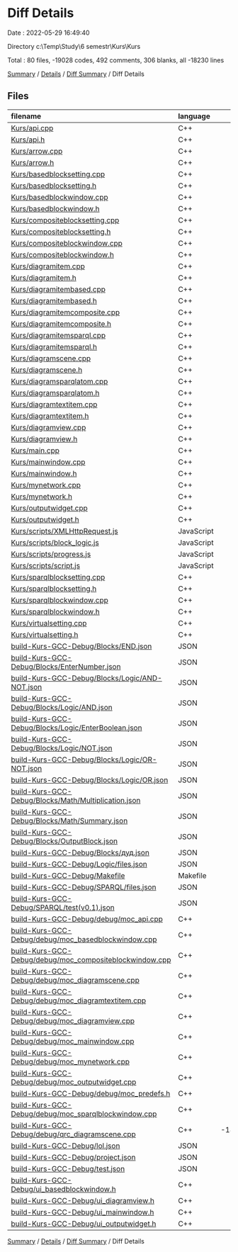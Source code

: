 # Diff Details

Date : 2022-05-29 16:49:40

Directory c:\Temp\Study\6 semestr\Kurs\Kurs

Total : 80 files,  -19028 codes, 492 comments, 306 blanks, all -18230 lines

[Summary](results.md) / [Details](details.md) / [Diff Summary](diff.md) / Diff Details

## Files
| filename | language | code | comment | blank | total |
| :--- | :--- | ---: | ---: | ---: | ---: |
| [Kurs/api.cpp](/Kurs/api.cpp) | C++ | 11 | 0 | 5 | 16 |
| [Kurs/api.h](/Kurs/api.h) | C++ | 17 | 0 | 7 | 24 |
| [Kurs/arrow.cpp](/Kurs/arrow.cpp) | C++ | 92 | 63 | 18 | 173 |
| [Kurs/arrow.h](/Kurs/arrow.h) | C++ | 40 | 51 | 11 | 102 |
| [Kurs/basedblocksetting.cpp](/Kurs/basedblocksetting.cpp) | C++ | 50 | 0 | 14 | 64 |
| [Kurs/basedblocksetting.h](/Kurs/basedblocksetting.h) | C++ | 33 | 0 | 6 | 39 |
| [Kurs/basedblockwindow.cpp](/Kurs/basedblockwindow.cpp) | C++ | 121 | 0 | 17 | 138 |
| [Kurs/basedblockwindow.h](/Kurs/basedblockwindow.h) | C++ | 39 | 0 | 14 | 53 |
| [Kurs/compositeblocksetting.cpp](/Kurs/compositeblocksetting.cpp) | C++ | 11 | 0 | 8 | 19 |
| [Kurs/compositeblocksetting.h](/Kurs/compositeblocksetting.h) | C++ | 22 | 0 | 6 | 28 |
| [Kurs/compositeblockwindow.cpp](/Kurs/compositeblockwindow.cpp) | C++ | 173 | 3 | 29 | 205 |
| [Kurs/compositeblockwindow.h](/Kurs/compositeblockwindow.h) | C++ | 30 | 0 | 7 | 37 |
| [Kurs/diagramitem.cpp](/Kurs/diagramitem.cpp) | C++ | 94 | 63 | 19 | 176 |
| [Kurs/diagramitem.h](/Kurs/diagramitem.h) | C++ | 42 | 51 | 10 | 103 |
| [Kurs/diagramitembased.cpp](/Kurs/diagramitembased.cpp) | C++ | 83 | 0 | 21 | 104 |
| [Kurs/diagramitembased.h](/Kurs/diagramitembased.h) | C++ | 39 | 0 | 7 | 46 |
| [Kurs/diagramitemcomposite.cpp](/Kurs/diagramitemcomposite.cpp) | C++ | 21 | 0 | 4 | 25 |
| [Kurs/diagramitemcomposite.h](/Kurs/diagramitemcomposite.h) | C++ | 14 | 1 | 6 | 21 |
| [Kurs/diagramitemsparql.cpp](/Kurs/diagramitemsparql.cpp) | C++ | 46 | 2 | 12 | 60 |
| [Kurs/diagramitemsparql.h](/Kurs/diagramitemsparql.h) | C++ | 25 | 0 | 8 | 33 |
| [Kurs/diagramscene.cpp](/Kurs/diagramscene.cpp) | C++ | 195 | 77 | 24 | 296 |
| [Kurs/diagramscene.h](/Kurs/diagramscene.h) | C++ | 62 | 51 | 15 | 128 |
| [Kurs/diagramsparqlatom.cpp](/Kurs/diagramsparqlatom.cpp) | C++ | 33 | 0 | 6 | 39 |
| [Kurs/diagramsparqlatom.h](/Kurs/diagramsparqlatom.h) | C++ | 18 | 0 | 7 | 25 |
| [Kurs/diagramtextitem.cpp](/Kurs/diagramtextitem.cpp) | C++ | 30 | 57 | 7 | 94 |
| [Kurs/diagramtextitem.h](/Kurs/diagramtextitem.h) | C++ | 29 | 51 | 12 | 92 |
| [Kurs/diagramview.cpp](/Kurs/diagramview.cpp) | C++ | 71 | 0 | 13 | 84 |
| [Kurs/diagramview.h](/Kurs/diagramview.h) | C++ | 37 | 0 | 9 | 46 |
| [Kurs/main.cpp](/Kurs/main.cpp) | C++ | 11 | 0 | 5 | 16 |
| [Kurs/mainwindow.cpp](/Kurs/mainwindow.cpp) | C++ | 718 | 174 | 137 | 1,029 |
| [Kurs/mainwindow.h](/Kurs/mainwindow.h) | C++ | 128 | 52 | 19 | 199 |
| [Kurs/mynetwork.cpp](/Kurs/mynetwork.cpp) | C++ | 49 | 0 | 13 | 62 |
| [Kurs/mynetwork.h](/Kurs/mynetwork.h) | C++ | 29 | 0 | 7 | 36 |
| [Kurs/outputwidget.cpp](/Kurs/outputwidget.cpp) | C++ | 139 | 42 | 23 | 204 |
| [Kurs/outputwidget.h](/Kurs/outputwidget.h) | C++ | 34 | 0 | 9 | 43 |
| [Kurs/scripts/XMLHttpRequest.js](/Kurs/scripts/XMLHttpRequest.js) | JavaScript | 16 | 0 | 4 | 20 |
| [Kurs/scripts/block_logic.js](/Kurs/scripts/block_logic.js) | JavaScript | 58 | 1 | 5 | 64 |
| [Kurs/scripts/progress.js](/Kurs/scripts/progress.js) | JavaScript | 15 | 0 | 3 | 18 |
| [Kurs/scripts/script.js](/Kurs/scripts/script.js) | JavaScript | 19 | 0 | 7 | 26 |
| [Kurs/sparqlblocksetting.cpp](/Kurs/sparqlblocksetting.cpp) | C++ | 73 | 7 | 14 | 94 |
| [Kurs/sparqlblocksetting.h](/Kurs/sparqlblocksetting.h) | C++ | 33 | 0 | 11 | 44 |
| [Kurs/sparqlblockwindow.cpp](/Kurs/sparqlblockwindow.cpp) | C++ | 178 | 0 | 29 | 207 |
| [Kurs/sparqlblockwindow.h](/Kurs/sparqlblockwindow.h) | C++ | 30 | 0 | 8 | 38 |
| [Kurs/virtualsetting.cpp](/Kurs/virtualsetting.cpp) | C++ | 4 | 0 | 3 | 7 |
| [Kurs/virtualsetting.h](/Kurs/virtualsetting.h) | C++ | 9 | 0 | 4 | 13 |
| [build-Kurs-GCC-Debug/Blocks/END.json](/build-Kurs-GCC-Debug/Blocks/END.json) | JSON | -13 | 0 | -1 | -14 |
| [build-Kurs-GCC-Debug/Blocks/EnterNumber.json](/build-Kurs-GCC-Debug/Blocks/EnterNumber.json) | JSON | -13 | 0 | -1 | -14 |
| [build-Kurs-GCC-Debug/Blocks/Logic/AND-NOT.json](/build-Kurs-GCC-Debug/Blocks/Logic/AND-NOT.json) | JSON | -13 | 0 | -1 | -14 |
| [build-Kurs-GCC-Debug/Blocks/Logic/AND.json](/build-Kurs-GCC-Debug/Blocks/Logic/AND.json) | JSON | -13 | 0 | -1 | -14 |
| [build-Kurs-GCC-Debug/Blocks/Logic/EnterBoolean.json](/build-Kurs-GCC-Debug/Blocks/Logic/EnterBoolean.json) | JSON | -13 | 0 | -1 | -14 |
| [build-Kurs-GCC-Debug/Blocks/Logic/NOT.json](/build-Kurs-GCC-Debug/Blocks/Logic/NOT.json) | JSON | -13 | 0 | -1 | -14 |
| [build-Kurs-GCC-Debug/Blocks/Logic/OR-NOT.json](/build-Kurs-GCC-Debug/Blocks/Logic/OR-NOT.json) | JSON | -13 | 0 | -1 | -14 |
| [build-Kurs-GCC-Debug/Blocks/Logic/OR.json](/build-Kurs-GCC-Debug/Blocks/Logic/OR.json) | JSON | -13 | 0 | -1 | -14 |
| [build-Kurs-GCC-Debug/Blocks/Math/Multiplication.json](/build-Kurs-GCC-Debug/Blocks/Math/Multiplication.json) | JSON | -13 | 0 | -1 | -14 |
| [build-Kurs-GCC-Debug/Blocks/Math/Summary.json](/build-Kurs-GCC-Debug/Blocks/Math/Summary.json) | JSON | -13 | 0 | -1 | -14 |
| [build-Kurs-GCC-Debug/Blocks/OutputBlock.json](/build-Kurs-GCC-Debug/Blocks/OutputBlock.json) | JSON | -13 | 0 | -1 | -14 |
| [build-Kurs-GCC-Debug/Blocks/дуд.json](/build-Kurs-GCC-Debug/Blocks/%D0%B4%D1%83%D0%B4.json) | JSON | -13 | 0 | -1 | -14 |
| [build-Kurs-GCC-Debug/Logic/files.json](/build-Kurs-GCC-Debug/Logic/files.json) | JSON | -8 | 0 | 0 | -8 |
| [build-Kurs-GCC-Debug/Makefile](/build-Kurs-GCC-Debug/Makefile) | Makefile | -459 | -7 | -14 | -480 |
| [build-Kurs-GCC-Debug/SPARQL/files.json](/build-Kurs-GCC-Debug/SPARQL/files.json) | JSON | -8 | 0 | 0 | -8 |
| [build-Kurs-GCC-Debug/SPARQL/test(v0.1).json](/build-Kurs-GCC-Debug/SPARQL/test(v0.1).json) | JSON | -13 | 0 | -1 | -14 |
| [build-Kurs-GCC-Debug/debug/moc_api.cpp](/build-Kurs-GCC-Debug/debug/moc_api.cpp) | C++ | -114 | -13 | -18 | -145 |
| [build-Kurs-GCC-Debug/debug/moc_basedblockwindow.cpp](/build-Kurs-GCC-Debug/debug/moc_basedblockwindow.cpp) | C++ | -136 | -13 | -18 | -167 |
| [build-Kurs-GCC-Debug/debug/moc_compositeblockwindow.cpp](/build-Kurs-GCC-Debug/debug/moc_compositeblockwindow.cpp) | C++ | -116 | -10 | -15 | -141 |
| [build-Kurs-GCC-Debug/debug/moc_diagramscene.cpp](/build-Kurs-GCC-Debug/debug/moc_diagramscene.cpp) | C++ | -199 | -16 | -21 | -236 |
| [build-Kurs-GCC-Debug/debug/moc_diagramtextitem.cpp](/build-Kurs-GCC-Debug/debug/moc_diagramtextitem.cpp) | C++ | -145 | -12 | -17 | -174 |
| [build-Kurs-GCC-Debug/debug/moc_diagramview.cpp](/build-Kurs-GCC-Debug/debug/moc_diagramview.cpp) | C++ | -125 | -10 | -15 | -150 |
| [build-Kurs-GCC-Debug/debug/moc_mainwindow.cpp](/build-Kurs-GCC-Debug/debug/moc_mainwindow.cpp) | C++ | -276 | -10 | -15 | -301 |
| [build-Kurs-GCC-Debug/debug/moc_mynetwork.cpp](/build-Kurs-GCC-Debug/debug/moc_mynetwork.cpp) | C++ | -137 | -10 | -15 | -162 |
| [build-Kurs-GCC-Debug/debug/moc_outputwidget.cpp](/build-Kurs-GCC-Debug/debug/moc_outputwidget.cpp) | C++ | -127 | -10 | -15 | -152 |
| [build-Kurs-GCC-Debug/debug/moc_predefs.h](/build-Kurs-GCC-Debug/debug/moc_predefs.h) | C++ | -408 | 0 | -1 | -409 |
| [build-Kurs-GCC-Debug/debug/moc_sparqlblockwindow.cpp](/build-Kurs-GCC-Debug/debug/moc_sparqlblockwindow.cpp) | C++ | -136 | -13 | -18 | -167 |
| [build-Kurs-GCC-Debug/debug/qrc_diagramscene.cpp](/build-Kurs-GCC-Debug/debug/qrc_diagramscene.cpp) | C++ | -18,927 | -102 | -19 | -19,048 |
| [build-Kurs-GCC-Debug/lol.json](/build-Kurs-GCC-Debug/lol.json) | JSON | -85 | 0 | -1 | -86 |
| [build-Kurs-GCC-Debug/project.json](/build-Kurs-GCC-Debug/project.json) | JSON | -68 | 0 | -1 | -69 |
| [build-Kurs-GCC-Debug/test.json](/build-Kurs-GCC-Debug/test.json) | JSON | -68 | 0 | -1 | -69 |
| [build-Kurs-GCC-Debug/ui_basedblockwindow.h](/build-Kurs-GCC-Debug/ui_basedblockwindow.h) | C++ | -155 | -7 | -47 | -209 |
| [build-Kurs-GCC-Debug/ui_diagramview.h](/build-Kurs-GCC-Debug/ui_diagramview.h) | C++ | -40 | -7 | -15 | -62 |
| [build-Kurs-GCC-Debug/ui_mainwindow.h](/build-Kurs-GCC-Debug/ui_mainwindow.h) | C++ | -43 | -7 | -13 | -63 |
| [build-Kurs-GCC-Debug/ui_outputwidget.h](/build-Kurs-GCC-Debug/ui_outputwidget.h) | C++ | -100 | -7 | -25 | -132 |

[Summary](results.md) / [Details](details.md) / [Diff Summary](diff.md) / Diff Details